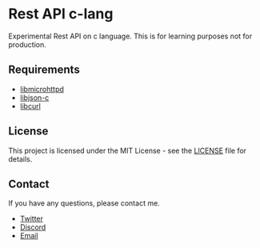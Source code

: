 # Rest API c-lang
Experimental Rest API on c language. This is for learning purposes not for production.

## Requirements

- [libmicrohttpd](https://www.gnu.org/software/libmicrohttpd/)
- [libjson-c](https://github.com/json-c/json-c)
- [libcurl](https://curl.se/libcurl/)

## License
This project is licensed under the MIT License - see the [LICENSE](LICENSE) file for details.

## Contact 
If you have any questions, please contact me.

- [Twitter](https://x.com/miruchigawa)
- [Discord](https://discord.gg/HXAwkFPK5d)
- [Email](mailto:miruchigawa@outlook.jp)
